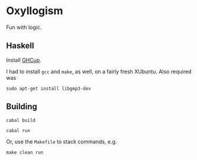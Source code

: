 # Oxyllogism

Fun with logic.

## Haskell

Install [GHCup](https://www.haskell.org/ghcup/).

I had to install `gcc` and `make`, as well, on a fairly fresh XUbuntu.
Also required was 

    sudo apt-get install libgmp3-dev


## Building

`cabal build`

`cabal run`

Or, use the `Makefile` to stack commands, e.g.

`make clean run`